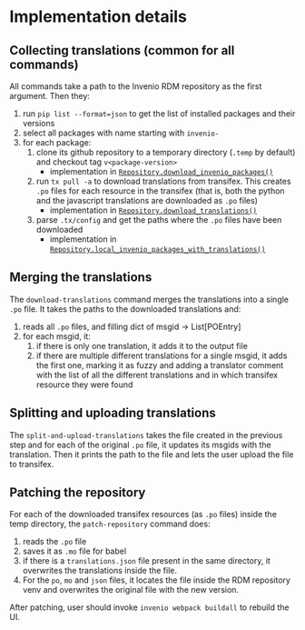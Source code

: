 # Implementation details

## Collecting translations (common for all commands)

All commands take a path to the Invenio RDM repository as the first argument.
Then they:

1. run `pip list --format=json` to get the list of installed packages and their versions
2. select all packages with name starting with `invenio-`
3. for each package:
   1. clone its github repository to a temporary directory (`.temp` by default) and checkout 
      tag `v<package-version>`
      * implementation in [`Repository.download_invenio_packages()`](./src/rdm_lang_tools/repository.py#L39)
   2. run `tx pull -a` to download translations from transifex. This creates
      `.po` files for each resource in the transifex (that is, both the python
      and the javascript translations are downloaded as `.po` files)
      * implementation in [`Repository.download_translations()`](./src/rdm_lang_tools/repository.py#L61)
   3. parse `.tx/config` and get the paths where the `.po` files have been downloaded
      * implementation in [`Repository.local_invenio_packages_with_translations()`](./src/rdm_lang_tools/repository.py#L123)

## Merging the translations

The `download-translations` command merges the translations into a single `.po` file.
It takes the paths to the downloaded translations and:

1. reads all `.po` files, and filling dict of msgid -> List[POEntry]
2. for each msgid, it:
   1. if there is only one translation, it adds it to the output file
   2. if there are multiple different translations for a single msgid, 
      it adds the first one, marking it as fuzzy and adding a translator 
      comment with the list of all the different translations and in which
      transifex resource they were found

## Splitting and uploading translations

The `split-and-upload-translations` takes the file created in the previous step
and for each of the original `.po` file, it updates its msgids with the translation.
Then it prints the path to the file and lets the user upload the file to transifex.

## Patching the repository

For each of the downloaded transifex resources (as `.po` files) inside the temp directory, 
the `patch-repository` command does:

1. reads the `.po` file
2. saves it as `.mo` file for babel
3. if there is a `translations.json` file present in the same directory, 
   it overwrites the translations inside the file.
4. For the `po`, `mo` and `json` files, it locates the file inside the
   RDM repository venv and overwrites the original file with the new version.

After patching, user should invoke `invenio webpack buildall` to rebuild the UI.